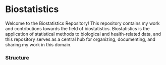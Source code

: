 # Biostatistics

Welcome to the Biostatistics Repository!  This repository contains my work and contributions towards the field of biostatistics. Biostatistics is the application of statistical methods to biological and health-related data, and this repository serves as a central hub for organizing, documenting, and sharing my work in this domain.

### Structure

